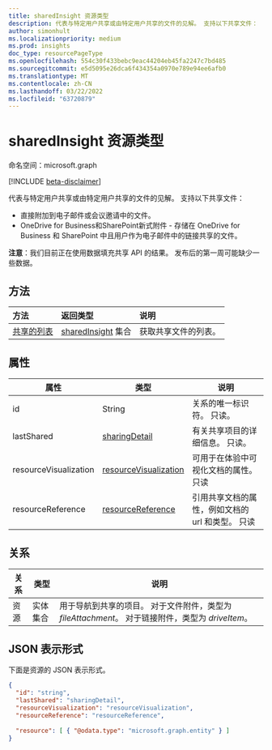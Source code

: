 ```yaml
---
title: sharedInsight 资源类型
description: 代表与特定用户共享或由特定用户共享的文件的见解。 支持以下共享文件：
author: simonhult
ms.localizationpriority: medium
ms.prod: insights
doc_type: resourcePageType
ms.openlocfilehash: 554c30f433bebc9eac44204eb45fa2247c7bd485
ms.sourcegitcommit: e5d5095e26dca6f434354a0970e789e94ee6afb0
ms.translationtype: MT
ms.contentlocale: zh-CN
ms.lasthandoff: 03/22/2022
ms.locfileid: "63720879"
---
```

# <a name="sharedinsight-resource-type"></a>sharedInsight 资源类型

命名空间：microsoft.graph

[!INCLUDE [beta-disclaimer](../../includes/beta-disclaimer.md)]

代表与特定用户共享或由特定用户共享的文件的见解。 支持以下共享文件：

- 直接附加到电子邮件或会议邀请中的文件。
- OneDrive for Business和SharePoint新式附件 - 存储在 OneDrive for Business 和 SharePoint 中且用户作为电子邮件中的链接共享的文件。

**注意**：我们目前正在使用数据填充共享 API 的结果。 发布后的第一周可能缺少一些数据。

## <a name="methods"></a>方法

| 方法                                        | 返回类型                                    | 说明                 |
| :-------------------------------------------- | :--------------------------------------------- | :-------------------------- |
| [共享的列表](../api/insights-list-shared.md) | [sharedInsight](insights-shared.md) 集合 | 获取共享文件的列表。 |

## <a name="properties"></a>属性

| 属性              | 类型                                                       | 说明                                                                                      |
| --------------------- | ---------------------------------------------------------- | ------------------------------------------------------------------------------------------------ |
| id                    | String                                                     | 关系的唯一标识符。 只读。                                                |
| lastShared            | [sharingDetail](insights-sharingdetail.md)                 | 有关共享项目的详细信息。 只读。                                                        |
| resourceVisualization | [resourceVisualization](insights-resourcevisualization.md) | 可用于在体验中可视化文档的属性。 只读              |
| resourceReference     | [resourceReference](insights-resourcereference.md)         | 引用共享文档的属性，例如文档的 url 和类型。 只读 |

## <a name="relationships"></a>关系

| 关系 | 类型              | 说明                                                                                                                                           |
| ------------ | ----------------- | ----------------------------------------------------------------------------------------------------------------------------------------------------- |
| 资源     | 实体集合 | 用于导航到共享的项目。 对于文件附件，类型为 *fileAttachment*。 对于链接附件，类型为 *driveItem*。 |

## <a name="json-representation"></a>JSON 表示形式

下面是资源的 JSON 表示形式。

<!--{
  "blockType":"resource",
  "keyProperty": "id",
  "@odata.type": "microsoft.graph.sharedInsight"
}-->

```json
{
  "id": "string",
  "lastShared": "sharingDetail",
  "resourceVisualization": "resourceVisualization",
  "resourceReference": "resourceReference",
  
  "resource": [ { "@odata.type": "microsoft.graph.entity" } ]
}
```
